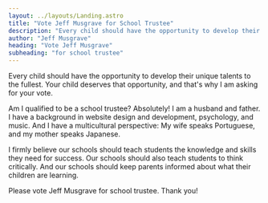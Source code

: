 ```yaml
---
layout: ../layouts/Landing.astro
title: "Vote Jeff Musgrave for School Trustee"
description: "Every child should have the opportunity to develop their unique talents to the fullest."
author: "Jeff Musgrave"
heading: "Vote Jeff Musgrave"
subheading: "for school trustee"
---
```


Every child should have the opportunity to develop their unique talents to the fullest. Your child deserves that opportunity, and that's why I am asking for your vote.

Am I qualified to be a school trustee? Absolutely! I am a husband and father. I have a background in website design and development, psychology, and music. And I have a multicultural perspective: My wife speaks Portuguese, and my mother speaks Japanese.

I firmly believe our schools should teach students the knowledge and skills they need for success. Our schools should also teach students to think critically. And our schools should keep parents informed about what their children are learning.

Please vote Jeff Musgrave for school trustee. Thank you!
